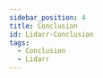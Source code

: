 ```yaml
---
sidebar_position: 4
title: Conclusion
id: Lidarr-Conclusion
tags:
  - Conclusion
  - Lidarr
---
```

